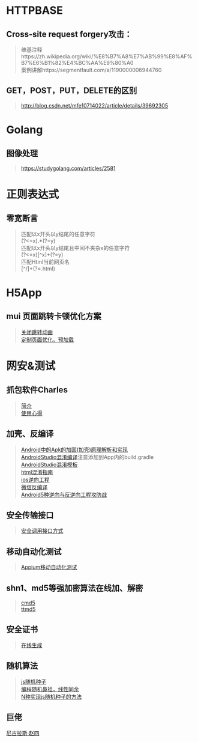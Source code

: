 # HTTPBASE
## Cross-site request forgery攻击：
> 维基注释https://zh.wikipedia.org/wiki/%E8%B7%A8%E7%AB%99%E8%AF%B7%E6%B1%82%E4%BC%AA%E9%80%A0  
> 案例讲解https://segmentfault.com/a/1190000006944760
## GET，POST，PUT，DELETE的区别
> http://blog.csdn.net/mfe10714022/article/details/39692305
# Golang
## 图像处理
> https://studygolang.com/articles/2581
# 正则表达式
## 零宽断言
> 匹配以x开头以y结尾的任意字符  
(?<=x).*(?=y)  
匹配以x开头以y结尾且中间不夹杂x的任意字符  
(?<=x)[^x]+(?=y)  
匹配Html当前网页名  
[^/]+(?=\.html)  
# H5App
## mui 页面跳转卡顿优化方案
> [关闭跳转动画](http://www.html5plus.org/doc/zh_cn/webview.html#plus.webview.AnimationTypeShow)  
[定制页面优化，预加载](http://blog.csdn.net/uikoo9/article/details/44676963)
# 网安&测试
## 抓包软件Charles
> [简介](https://www.jianshu.com/p/68684780c1b0)  
[使用心得](https://www.jianshu.com/p/fdd7c681929c)
## 加壳、反编译
> [Android中的Apk的加固(加壳)原理解析和实现](http://blog.csdn.net/jiangwei0910410003/article/details/48415225/)  
[AndroidStudio混淆编译](http://blog.csdn.net/wo392942362/article/details/52168959)注意添加到App内的build.gradle  
[AndroidStudio混淆模板](http://blog.csdn.net/a120705230/article/details/51791995)  
[html混淆指南](http://www.bcty365.com/content-146-2641-1.html)  
[ios逆向工程](https://www.jianshu.com/p/4da57be23275)  
[微信反编译](http://www.wjdiankong.cn/android%E9%80%86%E5%90%91%E4%B9%8B%E6%97%85-%E9%9D%99%E6%80%81%E6%96%B9%E5%BC%8F%E7%A0%B4%E8%A7%A3%E5%BE%AE%E4%BF%A1%E8%8E%B7%E5%8F%96%E8%81%8A%E5%A4%A9%E8%AE%B0%E5%BD%95%E5%92%8C%E9%80%9A%E8%AE%AF/)  
[Android5种逆向与反逆向工程攻防战](http://blog.csdn.net/jiangwei0910410003/article/details/51530696)  
## 安全传输接口
> [安全调用接口方式](http://ask.dcloud.net.cn/article/157)
## 移动自动化测试
> [Appium移动自动化测试](http://www.cnblogs.com/fnng/p/4560298.html)
## shn1、md5等强加密算法在线加、解密
> [cmd5](http://www.cmd5.com)  
[ttmd5](http://www.cmd5.com/)
## 安全证书
> [在线生成](https://certificatetools.com/)
## 随机算法
> [js随机种子](http://www.jb51.net/article/88848.htm)  
> [编程随机鼻祖，线性同余](http://blog.csdn.net/memray/article/details/8932518)  
> [N种实现js随机种子的方法](http://blog.csdn.net/whitehack/article/details/51901221)  
## 巨佬
[尼古拉斯·赵四](http://www.wjdiankong.cn/)
